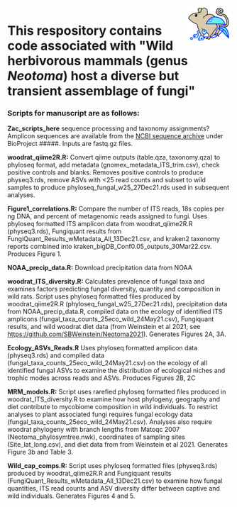 <img align="right" src="https://github.com/SBWeinstein/Neotoma_fungi/blob/main/github_graphic-01.svg" width="20%">

# This respository contains code associated with "Wild herbivorous mammals (genus *Neotoma*) host a diverse but transient assemblage of fungi"

### Scripts for manuscript are as follows:

**Zac_scripts_here** sequence processing and taxonomy assignments? Amplicon sequences are available from the [NCBI sequence archive](https://www.ncbi.nlm.nih.gov/sra) under BioProject #####. Inputs are fastq.gz files. 

**woodrat_qiime2R.R:** Convert qiime outputs (table.qza, taxonomy.qza) to phyloseq format, add metadata (gnomex_metadata_ITS_trim.csv), check positive controls and blanks. Removes positive controls to produce physeq3.rds, remove ASVs with <25 read counts and subset to wild samples to produce phyloseq_fungal_w25_27Dec21.rds used in subsequent analyses.

**Figure1_correlations.R:** Compare the number of ITS reads, 18s copies per ng DNA, and percent of metagenomic reads assigned to fungi. Uses phyloseq formatted ITS amplicon data  from woodrat_qiime2R.R (physeq3.rds), Fungiquant results from FungiQuant_Results_wMetadata_All_13Dec21.csv, and kraken2 taxonomy reports combined into kraken_bigDB_Conf0.05_outputs_30Mar22.csv. Produces Figure 1.

**NOAA_precip_data.R:** Download precipitation data from NOAA 

**woodrat_ITS_diversity.R:** Calculates prevalence of fungal taxa and examines factors predicting fungal diversity, quantity and composition in wild rats. Script uses phyloseq formatted files produced by woodrat_qiime2R.R (phyloseq_fungal_w25_27Dec21.rds), precipitation data from NOAA_precip_data.R, compiled data on the ecology of identified ITS amplicons (fungal_taxa_counts_25eco_wild_24May21.csv), Fungiquant results, and wild woodrat diet data (from Weinstein et al 2021, see https://github.com/SBWeinstein/Neotoma2021). Generates Figures 2A, 3A.

**Ecology_ASVs_Reads.R** Uses phyloseq formatted amplicon data (physeq3.rds) and compiled data (fungal_taxa_counts_25eco_wild_24May21.csv) on the ecology of all identified fungal ASVs to examine the distribution of ecological niches and trophic modes across reads and ASVs.  Produces Figures 2B, 2C

**MRM_models.R:** Script uses rarefied phyloseq formatted files produced in woodrat_ITS_diversity.R to examine how host phylogeny, geography and diet contribute to mycobiome composition in wild individuals. To restrict analyses to plant associated fungi requires fungal ecology data (fungal_taxa_counts_25eco_wild_24May21.csv). Analyses also require woodrat phylogeny with branch lengths from Matoqc 2007 (Neotoma_phylosymtree.nwk), coordinates of sampling sites (Site_lat_long.csv), and diet data from from Weinstein et al 2021.  Generates Figure 3b and Table 3.

**Wild_cap_comps.R:** Script uses phyloseq formatted files (physeq3.rds) produced by woodrat_qiime2R.R and Fungiquant results (FungiQuant_Results_wMetadata_All_13Dec21.csv) to examine how fungal quantities, ITS read counts and ASV diversity differ between captive and wild individuals. Generates Figures 4 and 5.

